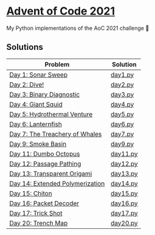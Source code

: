 # [Advent of Code 2021](https://adventofcode.com/2021)

My Python implementations of the AoC 2021 challenge 🎄

## Solutions

| Problem                                                                 | Solution                     |
| ----------------------------------------------------------------------- | ---------------------------- |
| [Day 1: Sonar Sweep](https://adventofcode.com/2021/day/1)               | [day1.py](src/01/day_1.py)   |
| [Day 2: Dive!](https://adventofcode.com/2021/day/2)                     | [day2.py](src/02/day_2.py)   |
| [Day 3: Binary Diagnostic](https://adventofcode.com/2021/day/3)         | [day3.py](src/03/day_3.py)   |
| [Day 4: Giant Squid](https://adventofcode.com/2021/day/4)               | [day4.py](src/04/day_4.py)   |
| [Day 5: Hydrothermal Venture](https://adventofcode.com/2021/day/5)      | [day5.py](src/05/day_5.py)   |
| [Day 6: Lanternfish](https://adventofcode.com/2021/day/6)               | [day6.py](src/06/day_6.py)   |
| [Day 7: The Treachery of Whales](https://adventofcode.com/2021/day/7)   | [day7.py](src/07/day_7.py)   |
| [Day 9: Smoke Basin](https://adventofcode.com/2021/day/9)               | [day9.py](src/09/day_9.py)   |
| [Day 11: Dumbo Octopus](https://adventofcode.com/2021/day/11)           | [day11.py](src/11/day_11.py) |
| [Day 12: Passage Pathing](https://adventofcode.com/2021/day/12)         | [day12.py](src/12/day_12.py) |
| [Day 13: Transparent Origami](https://adventofcode.com/2021/day/13)     | [day13.py](src/13/day_13.py) |
| [Day 14: Extended Polymerization](https://adventofcode.com/2021/day/14) | [day14.py](src/14/day_14.py) |
| [Day 15: Chiton](https://adventofcode.com/2021/day/15)                  | [day15.py](src/15/day_15.py) |
| [Day 16: Packet Decoder](https://adventofcode.com/2021/day/16)          | [day16.py](src/16/day_16.py) |
| [Day 17: Trick Shot](https://adventofcode.com/2021/day/17)              | [day17.py](src/17/day_17.py) |
| [Day 20: Trench Map](https://adventofcode.com/2021/day/20)              | [day20.py](src/20/day_20.py) |
